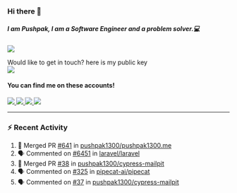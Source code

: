 ### Hi there 👋


##### I am Pushpak, I am a Software Engineer and a problem solver.💻

![](https://komarev.com/ghpvc/?username=pushpak1300)

 Would like to get in touch? here is my public key 
 <br> <a href='https://keybase.io/pushpak1300'><img src="https://img.shields.io/keybase/pgp/pushpak1300?color=pinl&label=PGP&style=for-the-badge"/></a></br>
#### You can find me on these accounts!
<p>
<a href='https://twitter.com/pushpak1300'><a href="https://pushpak1300.me/" target="_blank">
  <img src="https://img.shields.io/badge/website-%23E34F26.svg?&style=for-the-badge" />
</a> 
 
 <a href="https://twitter.com/pushpak1300" target="_blank">
  <img src="https://img.shields.io/badge/twitter-%231DA1F2.svg?&style=for-the-badge&logo=twitter&logoColor=white" />
</a> 

<a href="https://www.linkedin.com/in/pushpak-c-286b17b1/" target="_blank">
  <img src="https://img.shields.io/badge/linkedin-%230077B5.svg?&style=for-the-badge&logo=linkedin&logoColor=white" />
</a> 

<a href="https://dev.to/pushpak1300/" target="_blank">
  <img src="http://img.shields.io/badge/dev.to-gray?style=for-the-badge&logo=dev.to&?logoColor=white?logoWidth=100?label=" />
</a> 


</p>

---

### ⚡ Recent Activity

<!--START_SECTION:activity-->
1. 🎉 Merged PR [#641](https://github.com/pushpak1300/pushpak1300.me/pull/641) in [pushpak1300/pushpak1300.me](https://github.com/pushpak1300/pushpak1300.me)
2. 🗣 Commented on [#6451](https://github.com/laravel/laravel/pull/6451#issuecomment-2354330421) in [laravel/laravel](https://github.com/laravel/laravel)
3. 🎉 Merged PR [#38](https://github.com/pushpak1300/cypress-mailpit/pull/38) in [pushpak1300/cypress-mailpit](https://github.com/pushpak1300/cypress-mailpit)
4. 🗣 Commented on [#325](https://github.com/pipecat-ai/pipecat/issues/325#issuecomment-2335218146) in [pipecat-ai/pipecat](https://github.com/pipecat-ai/pipecat)
5. 🗣 Commented on [#37](https://github.com/pushpak1300/cypress-mailpit/issues/37#issuecomment-2333812928) in [pushpak1300/cypress-mailpit](https://github.com/pushpak1300/cypress-mailpit)
<!--END_SECTION:activity-->
